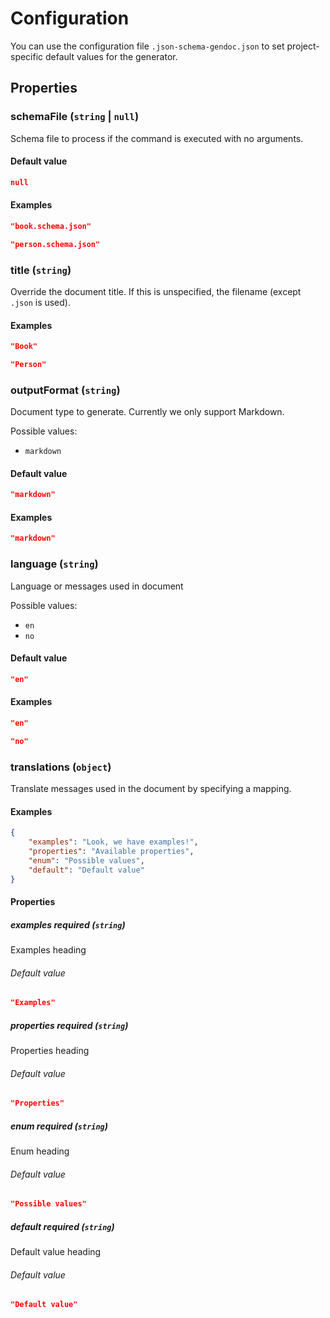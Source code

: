 # Configuration

You can use the configuration file `.json-schema-gendoc.json` to set project-specific default values for the generator.

## Properties

### schemaFile (`string` | `null`)

Schema file to process if the command is executed with no arguments.

#### Default value

```json
null
```

#### Examples

```json
"book.schema.json"
```

```json
"person.schema.json"
```

### title (`string`)

Override the document title. If this is unspecified, the filename (except `.json` is used).

#### Examples

```json
"Book"
```

```json
"Person"
```

### outputFormat (`string`)

Document type to generate. Currently we only support Markdown.

Possible values:

- `markdown`

#### Default value

```json
"markdown"
```

#### Examples

```json
"markdown"
```

### language (`string`)

Language or messages used in document

Possible values:

- `en`
- `no`

#### Default value

```json
"en"
```

#### Examples

```json
"en"
```

```json
"no"
```

### translations (`object`)

Translate messages used in the document by specifying a mapping.

#### Examples

```json
{
    "examples": "Look, we have examples!",
    "properties": "Available properties",
    "enum": "Possible values",
    "default": "Default value"
}
```

#### Properties

##### examples _required_ (`string`)

Examples heading

###### Default value

```json
"Examples"
```

##### properties _required_ (`string`)

Properties heading

###### Default value

```json
"Properties"
```

##### enum _required_ (`string`)

Enum heading

###### Default value

```json
"Possible values"
```

##### default _required_ (`string`)

Default value heading

###### Default value

```json
"Default value"
```


